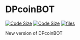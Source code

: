 # DPcoinBOT
[![Code Size](https://img.shields.io/github/languages/code-size/D1ffic00lt/DPcoinBOT)](https://github.com/D1ffic00lt/DPcoinBOT)
[![Code Size](https://img.shields.io/tokei/lines/github/D1ffic00lt/DPcoinBOT)](https://github.com/D1ffic00lt/DPcoinBOT)
[![files](https://img.shields.io/github/directory-file-count/D1ffic00lt/DPcoinBOT)](https://github.com/D1ffic00lt/DPcoinBOT)

New version of DPcoinBOT
